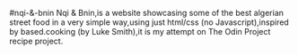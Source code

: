 #nqi-&-bnin
Nqi & Bnin,is a website showcasing some of the best algerian street food in a very simple way,using just html/css (no Javascript),inspired by based.cooking (by Luke Smith),it is my attempt on The Odin Project recipe project.